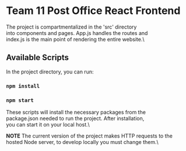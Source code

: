 # Team 11 Post Office React Frontend

The project is compartmentalized in the 'src' directory\
into components and pages. App.js handles the routes and\
index.js is the main point of rendering the entire website.\

## Available Scripts

In the project directory, you can run:

### `npm install`
### `npm start`

These scripts will install the necessary packages from the\
package.json needed to run the project. After installation,\
you can start it on your local host.\

**NOTE**
The current version of the project makes HTTP requests to the\
hosted Node server, to develop locally you must change them.\

